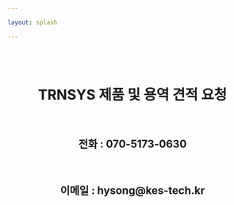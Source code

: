```yaml
---

layout: splash

---
```

<br>
<br>
<center><h1>TRNSYS 제품 및 용역 견적 요청</h1></center>
<br>
<center><h2>전화 : 070-5173-0630</h2></center>
<br>
<center><h2>이메일 : hysong@kes-tech.kr</h2></center>